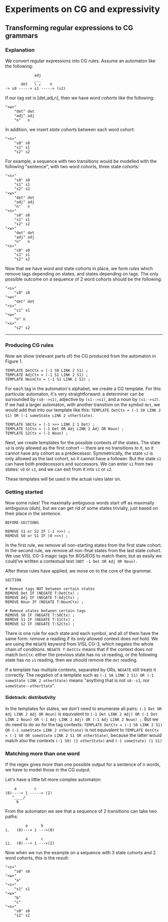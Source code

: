 # Experiments on CG and expressivity

## Transforming regular expressions to CG grammars

### Explanation 

We convert regular expressions into CG rules. 
Assume an automaton like the following:

``` 
             adj
             ___
       det   \ ↙    n
-> s0 -----> s1 -----> (s2)
```

If our tag set is [det,adj,n], then we have *word cohorts* like the following:

```
"<w>"
	"det" det
	"adj" adj 
	"n"   n
```

In addition, we insert *state cohorts* between each word cohort:

```
"<s>"
	"s0" s0
	"s1" s1 
	"s2" s2 
```

For example, a sequence with two transitions would be modelled with the following "sentence", with two word cohorts, three state cohorts:

```
"<s>"
	"s0" s0
	"s1" s1 
	"s2" s2 
"<w>"
	"det" det
	"adj" adj
	"n"   n
"<s>"
	"s0" s0
	"s1" s1 
	"s2" s2 
"<w>"
	"det" det
	"adj" adj 
	"n"   n
"<s>"
	"s0" s0
	"s1" s1 
	"s2" s2 
```

Now that we have word and state cohorts in place, we form *rules* which remove tags depending on states, and states depending on tags.
The only possible outcome on a sequence of 2 word cohorts should be the following:

```
"<s>"
	"s0" s0
"<w>"
	"det" det
"<s>"
	"s1" s1 
"<w>"
	"n" n
"<s>"
	"s2" s2
```

-----

### Producing CG rules

Now we show (relevant parts of) the CG produced from the automaton in Figure 1.

```
TEMPLATE DetCtx = (-1 S0 LINK 2 S1) ;
TEMPLATE AdjCtx = (-1 S1 LINK 2 S1) ;
TEMPLATE NounCtx = (-1 S1 LINK 2 S2) ;
```

For each tag in the automaton's alphabet, we create a CG template. For this particular automaton, it's very straightforward: a determiner can be surrounded by `(s0-->s1)`, adjective by `(s1-->s1)`, and a noun by `(s1-->s2)`. If we had a larger automaton, with another transition on the symbol `det`, we would add that into our template like this: `TEMPLATE DetCtx = (-1 S0 LINK 2 S1) OR (-1 someState LINK 2 otherState)`. 

```
TEMPLATE S0Ctx = (-1 >>> LINK 2 1 Det) ;
TEMPLATE S1Ctx = (-1 Det OR Adj LINK 2 Adj OR Noun) ;
TEMPLATE S2Ctx = (-1 Noun) ;
```

Next, we create templates for the possible contexts of the states. The state `s0` is only allowed as the first cohort -- there are no transitions *to* it, so it cannot have any cohort as a predecessor. Symmetrically, the state `s2` is only allowed as the last cohort, so it cannot have a follower. But the state `s1` can have both predecessors and successors. We can enter `s1` from two states: `s0` or `s1`, and we can exit from it into `s1` or `s2`. 

These templates will be used in the actual rules later on.

### Getting started

Now some rules! The maximally ambiguous words start off as maximally ambiguous (duh), but we can get rid of some states trivially, just based on their place in the sentence.

```
BEFORE-SECTIONS

REMOVE S1 or S2 IF (-1 >>>) ;
REMOVE S0 or S1 IF (0 <<<) ;
```

In the first rule, we remove all non-starting states from the first state cohort. In the second rule, we remove all non-final states from the last state cohort. We use VISL CG-3 magic tags for BOS/EOS to match them; but as easily we could've written a contextual test `(NOT -1 Det OR Adj OR Noun).` 

After these rules have applied, we move on to the core of the grammar.


```
SECTION

# Remove tags NOT between certain states
REMOVE Det IF (NEGATE T:DetCtx) ;
REMOVE Adj IF (NEGATE T:AdjCtx) ;
REMOVE Noun IF (NEGATE T:NounCtx) ;

# Remove states between certain tags
REMOVE S0 IF (NEGATE T:S0Ctx) ;
REMOVE S1 IF (NEGATE T:S1Ctx) ;
REMOVE S2 IF (NEGATE T:S2Ctx) ;
```

There is one rule for each state and each symbol, and all of them have the same form: *remove* a reading if its only allowed context does *not* hold. We are using the `NEGATE` keyword from VISL CG-3, which negates the whole chain of conditions. `NEGATE T:DetCtx` means that if the context does *not* match `DetCtx`: either the previous state has no `s0` reading, or the following state has no `s1` reading, then we should remove the `det` reading.

If a template has multiple contexts, separated by ORs, `NEGATE` still treats it correctly. The negation of a template such as `(-1 S0 LINK 2 S1) OR (-1 someState LINK 2 otherState)` means "anything that is not `s0--s1`, nor `someState--otherState`".

#### Sidetrack: distributivity

In the templates for states, we don't need to enumerate all pairs: `(-1 Det OR Adj LINK 2 Adj OR Noun)` is equivalent to `(-1 Det LINK 2 Adj) OR (-1 Det LINK 2 Noun) OR (-1 Adj LINK 2 Adj) OR (-1 Adj LINK 2 Noun) ;`. But we do need to do so for the tag contexts: `TEMPLATE DetCtx = (-1 S0 LINK 2 S1) OR (-1 someState LINK 2 otherState)` is not equivalent to `TEMPLATE DetCtx = (-1 S0 OR someState LINK 2 S1 OR otherState)`, because the latter would match also the contexts `(-1 S0) (1 otherState)` and `(-1 someState) (1 S1)`


### Matching more than one word

If the regex gives more than one possible output for a sentence of n words, we have to model those in the CG output.

Let's have a little bit more complex automaton:

```
    a        c
(0)----> 1 -----> (2)
   ^____/
     b
```

From the automaton we see that a sequence of 2 transitions can take two paths:

```
         a      b      
i.   (0)---> 1 --->(0) 

         a      c      
ii.  (0)---> 1 --->(2) 

```

Now when we run the example on a sequence with 3 state cohorts and 2 word cohorts, this is the result:

```
"<s>"
	"s0" s0
"<w>"
	"a" 
"<s>"
	"s1" s1
"<w>"
	"b"
	"c"
"<s>"
	"s0" s0
	"s2" s2
```
